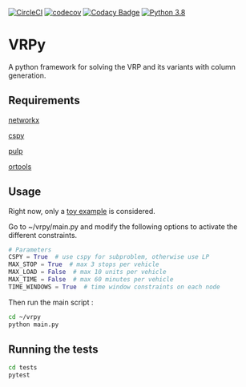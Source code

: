 [![CircleCI](https://circleci.com/gh/Kuifje02/vrpy.svg?style=svg)](https://circleci.com/gh/Kuifje02/vrpy)
[![codecov](https://codecov.io/gh/Kuifje02/vrpy/branch/master/graph/badge.svg)](https://codecov.io/gh/Kuifje02/vrpy)
[![Codacy Badge](https://api.codacy.com/project/badge/Grade/9b8a07701e54401aa71a1db7dba4d462)](https://www.codacy.com/manual/Kuifje02/vrpy?utm_source=github.com&amp;utm_medium=referral&amp;utm_content=Kuifje02/vrpy&amp;utm_campaign=Badge_Grade)
[![Python 3.8](https://img.shields.io/badge/python-3.8-blue.svg)](https://www.python.org/downloads/release/python-360/)

# VRPy
A python framework for solving the VRP and its variants with column generation.

## Requirements

[networkx](https://pypi.org/project/networkx/)

[cspy](https://pypi.org/project/cspy/)

[pulp](https://pypi.org/project/PuLP/)

[ortools](https://developers.google.com/optimization/install/python)

## Usage

Right now, only a [toy example](https://fr.overleaf.com/read/zmqqdbgtmmnv
) is considered. 

Go to ~/vrpy/main.py and modify the following options to activate the different constraints. 

```python
# Parameters
CSPY = True  # use cspy for subproblem, otherwise use LP
MAX_STOP = True  # max 3 stops per vehicle
MAX_LOAD = False  # max 10 units per vehicle
MAX_TIME = False  # max 60 minutes per vehicle
TIME_WINDOWS = True  # time window constraints on each node
```

Then run the main script :

```sh
cd ~/vrpy
python main.py
```

## Running the tests

```sh
cd tests
pytest
```